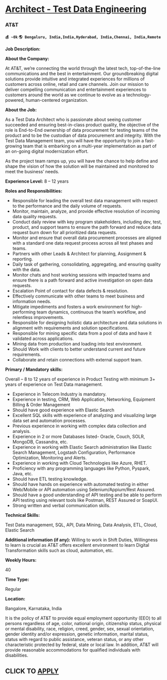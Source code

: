 # [Architect - Test Data Engineering](https://www.remotewlb.com/apply/architect-test-data-engineering-64655)  
### AT&T  
#### `💰 ~0k` `🌎 Bengaluru, India,India,Hyderabad, India,Chennai, India,Remote`  

**Job Description:**

 **About the Company:**

At AT&T, we’re connecting the world through the latest tech, top-of-the-line communications and the best in entertainment. Our groundbreaking digital solutions provide intuitive and integrated experiences for millions of customers across online, retail and care channels. Join our mission to deliver compelling communication and entertainment experiences to customers around the world as we continue to evolve as a technology-powered, human-centered organization.

 **About the Job:**

As a Test Data Architect who is passionate about seeing customer succeeded and ensuring best-in-class product quality, the objective of the role is End-to-End ownership of data procurement for testing teams of the product and to be the custodian of data procurement and integrity. With the Test Data Management team, you will have the opportunity to join a fast-growing team that is embarking on a multi-year implementation as part of an on-going digital modernization effort.

As the project team ramps up, you will have the chance to help define and shape the vision of how the solution will be maintained and monitored to meet the business’ needs.

 **Experience Level:** 8 – 12 years

 **Roles and Responsibilities:**

  * Responsible for leading the overall test data management with respect to the performance and the daily volume of requests.
  * Monitor, maintain, analyze, and provide effective resolution of incoming data quality requests.
  * Conduct daily review with key program stakeholders, including dev, test, product, and support teams to ensure the path forward and reduce data request burn down for all prioritized data requests.
  * Monitor and ensure that overall data procurement processes are aligned with a standard one data request process across all test phases and teams.
  * Partners with other Leads & Architect for planning, Assignment & reporting.
  * Daily task of gathering, consolidating, aggregating, and ensuring quality with the data.
  * Monitor chats and host working sessions with impacted teams and ensure there is a path forward and active investigation on open data requests.
  * Escalation Point of contact for data defects & resolution.
  * Effectively communicate with other teams to meet business and information needs.
  * Mitigate impediments and fosters a work environment for high-performing team dynamics, continuous the team’s workflow, and relentless improvements.
  * Responsible for designing holistic data architecture and data solutions in alignment with requirements and solution specifications.
  * Responsible for mining specific data from a pool of data and have it validated across applications.
  * Mining data from production and loading into test environment.
  * Should Work with clients to better understand current and future requirements.
  * Collaborate and retain connections with external support team.

 **Primary / Mandatory skills:**

Overall – 8 to 12 years of experience in Product Testing with minimum 3+ years of experience on Test Data management.

  * Experience in Telecom Industry is mandatory.
  * Experience in testing, CRM, Web Application, Networking, Equipment Billing & Order Management
  * Should have good experience with Elastic Search
  * Excellent SQL skills with experience of analyzing and visualizing large data set and automation processes.
  * Previous experience in working with complex data collection and analysis.
  * Experience in 2 or more Databases listed- Oracle, Couch, SOLR, MongoDB, Cassandra, etc.
  * Experience in working with Elastic Search administration like Elastic Search Management, Logstash Configuration, Performance Optimization, Monitoring and Alerts.
  * Experience in working with Cloud Technologies like Azure, RHET.
  * Proficiency with any programming languages like Python, Pyspark, Java, etc.
  * Should have ETL testing knowledge.
  * Should have hands on experience with automated testing in either Web/Mobile or API automation using Selenium/Appium/Rest Assured.
  * Should have a good understanding of API testing and be able to perform API testing using relevant tools like Postman, REST Assured or SoapUI.
  * Strong written and verbal communication skills.

 **Technical Skills:**

Test Data management, SQL, API, Data Mining, Data Analysis, ETL, Cloud, Elastic Search

 **Additional information (if any):** Willing to work in Shift Duties, Willingness to learn is crucial as AT&T offers excellent environment to learn Digital Transformation skills such as cloud, automation, etc.

 **Weekly Hours:**

40

 **Time Type:**

Regular

 **Location:**

Bangalore, Karnataka, India

It is the policy of AT&T to provide equal employment opportunity (EEO) to all persons regardless of age, color, national origin, citizenship status, physical or mental disability, race, religion, creed, gender, sex, sexual orientation, gender identity and/or expression, genetic information, marital status, status with regard to public assistance, veteran status, or any other characteristic protected by federal, state or local law. In addition, AT&T will provide reasonable accommodations for qualified individuals with disabilities.

  
## CLICK TO [APPLY](https://www.remotewlb.com/apply/architect-test-data-engineering-64655)


